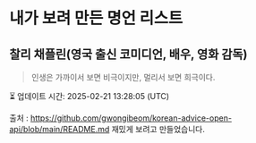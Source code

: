 # 내가 보려 만든 명언 리스트

##  찰리 채플린(영국 출신 코미디언, 배우, 영화 감독)
> 인생은 가까이서 보면 비극이지만, 멀리서 보면 희극이다.


⏳ 업데이트 시간: 2025-02-21 13:28:05 (UTC)

출처 : https://github.com/gwongibeom/korean-advice-open-api/blob/main/README.md
재밌게 보려고 만들었습니다.
